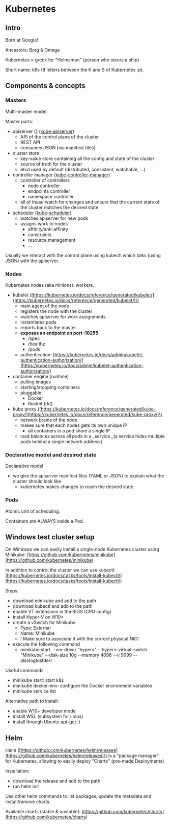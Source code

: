 # Kubernetes

## Intro

Born at Google!

Ancestors: Borg & Omega

Kubernetes = greek for "Helmsman" \(person who steers a ship\)

Short name: k8s \(8 letters between the K and S of Kubernetes :p\).

## Components & concepts

### Masters

Multi-master model.

Master parts:

* apiserver {} \([kube-apiserver](https://kubernetes.io/docs/reference/generated/kube-apiserver/)\)
  * API of the control plane of the cluster
  * REST API
  * consumes JSON \(via manifest files\)
* cluster store
  * key-value store containing all the config and state of the cluster
  * source of truth for the cluster
  * etcd used by default \(distributed, consistent, watchable, ...\)
* controller manager \([kube-controller-manager](https://kubernetes.io/docs/reference/generated/kube-controller-manager/)\)
  * controller of controllers
    * node controller
    * endpoints controller
    * namespace controller
  * all of these watch for changes and ensure that the current state of the cluster matches the desired state
* scheduler \([kube-scheduler](https://kubernetes.io/docs/reference/generated/kube-scheduler/)\)
  * watches apiserver for new pods
  * assigns work to nodes
    * affinity/anti-affinity
    * constraints
    * resource management
    * ...

Usually we interact with the control plane using kubectl which talks \(using JSON\) with the apiserver.

### Nodes

Kubernetes nodes \(aka minions\): workers.

* kubelet \([https://kubernetes.io/docs/reference/generated/kubelet/](https://kubernetes.io/docs/reference/generated/kubelet/)\)
  * main agent of the node
  * registers the node with the cluster
  * watches apiserver for work assignments
  * instantiates pods
  * reports back to the master
  * **exposes an endpoint on port :10255**
    * /spec
    * /healthz
    * /pods
  * authentication: [https://kubernetes.io/docs/admin/kubelet-authentication-authorization/](https://kubernetes.io/docs/admin/kubelet-authentication-authorization/)
* container engine \(runtime\)
  * pulling images
  * starting/stopping containers
  * pluggable
    * Docker
    * Rocket \(rkt\)
* kube proxy \([https://kubernetes.io/docs/reference/generated/kube-proxy/](https://kubernetes.io/docs/reference/generated/kube-proxy/)\)
  * network brains of the node
  * makes sure that each nodes gets its own unique IP
    * all containers in a pod share a single IP
  * load balances across all pods in a _service _\(a service hides multiple pods behind a single network address\)

### Declarative model and desired state

Declarative model

* we give the apiserver manifest files \(YAML or JSON\) to explain what the cluster should look like
  * kubernetes makes changes to reach the desired state

### Pods

Atomic unit of scheduling.

Containers are ALWAYS inside a Pod.



## Windows test cluster setup

On Windows we can easily install a single-node Kubernetes cluster using Minikube: [https://github.com/kubernetes/minikube](https://github.com/kubernetes/minikube)

In addition to control the cluster we can use kubectl: [https://kubernetes.io/docs/tasks/tools/install-kubectl/](https://kubernetes.io/docs/tasks/tools/install-kubectl/)

Steps:

* download minikube and add to the path
* download kubectl and add to the path
* enable VT extensions in the BIOS \(CPU config\)
* install Hyper-V on W10+
* create a vSwitch for Minikube
  * Type: External
  * Name: Minikube
  * ! Make sure to associate it with the correct physical NIC!
* execute the following command
  * minikube start --vm-driver "hyperv" --hyperv-virtual-switch "Minikube" --disk-size 10g --memory 4096 --v 9999 --alsologtostderr

Useful commands

* minikube start: start k8s
* minikube docker-env: configure the Docker environment variables
* minikube service list

Alternative path to install:

* enable W10+ developer mode
* install WSL \(subsystem for Linux\)
* install through Ubuntu apt-get :\)

## Helm

Helm \([https://github.com/kubernetes/helm/releases](https://github.com/kubernetes/helm/releases)\) is a "package manager" for Kubernetes, allowing to easily deploy "Charts" \(pre-made Deployments\)

Installation:

* download the release and add to the path
* run helm init

Use other helm commands to list packages, update the metadata and install/remove charts.

Available charts \(stable & unstable\): [https://github.com/kubernetes/charts](https://github.com/kubernetes/charts)


